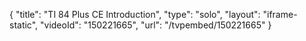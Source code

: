 {
    "title": "TI 84 Plus CE Introduction",
    "type": "solo",
    "layout": "iframe-static",
    "videoId": "150221665",
    "url": "\/tvpembed\/150221665"
}